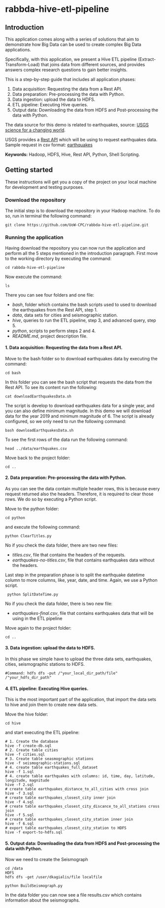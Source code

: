 # rabbda-hive-etl-pipeline


## Introduction
This application comes along with a series of solutions that aim to demonstrate how Big Data can be used to create complex Big Data applications.

Specifically, with this application, we present a Hive ETL pipeline (Extract-Transform-Load) that joins data
from different sources, and provides answers complex research questions to gain better insights.

This is a step-by-step guide that includes all application phases:
 1. Data acquisition: Requesting the data from a Rest API.
 2. Data preparation: Pre-processing the data with Python.
 3. Data ingestion: upload the data to HDFS.
 4. ETL pipeline: Executing Hive queries.
 5. Output data: Downloading the data from HDFS and Post-processing the data with Python.

The data source for this demo is related to earthquakes, source: [USGS science for a changing world](https://earthquake.usgs.gov).

USGS provides a [Rest API](https://earthquake.usgs.gov/fdsnws/event/1/) which will be using to request earthquakes data.
Sample request in csv format: [earthquakes](https://earthquake.usgs.gov/fdsnws/event/1/query?format=csv&starttime=2020-02-18T00:00:00.000Z&endtime=2020-02-19T00:00:00.000)

 __Keywords:__ Hadoop, HDFS, Hive, Rest API, Python, Shell Scripting.


 ## Getting started
 These instructions will get you a copy of the project on your local machine for development and testing purposes.

 ### Download the repository
 The initial step is to download the repository in your Hadoop machine. To do so, run in terminal the following command:
 ```
 git clone https://github.com/UoW-CPC/rabbda-hive-etl-pipeline.git
 ```

 ### Running the application
 Having download the repository you can now run the application and perform all the 5 steps mentioned in the introduction paragraph.
 First move to the working directory by executing the command:
 ```
 cd rabbda-hive-etl-pipeline
 ```
 Now execute the command:
 ```
 ls
 ```
 There you can see four folders and one file:
 * _bash_, folder which contains the bash scripts used to used to download the earthquakes from the Rest API, step 1.
 * _data_, data sets for cities and seismographic station.
 * _hive_, queries to run the ETL pipeline, step 3, and advanced query, step 5.
 * _python_, scripts to perform steps 2 and 4.
 * _README.md_, project description file.



 #### 1. Data acquisition: Requesting the data from a Rest API.

Move to the bash folder so to download earthquakes data by executing the command:

 ```
 cd bash
 ```
 In this folder you can see the bash script that requests the data from the Rest API. To see its content run the following:

 ```
 cat downloadEarthquakesData.sh
 ```

 The script is develop to download earthquakes data for a single year, and you can also define minimum magnitude.
 In this demo we will download data for the year 2019 and minimum magnitude of 6.
 The script is already configured, so we only need to run the following command:

 ```
 bash downloadEarthquakesData.sh
 ```
 To see the first rows of the data run the following command:
  ```
 head ../data/earthquakes.csv
 ```
 Move back to the project folder:
 ```
 cd ..
 ```
 #### 2. Data preparation: Pre-processing the data with Python.

 As you can see the data contain multiple header rows, this is because every request returned also the headers.
 Therefore, it is required to clear those rows. We do so by executing a Python script.

 Move to the python folder:
 ```
 cd python
 ```
 and execute the following command:
 ```
 python ClearTitles.py
 ```

 No if you check the data folder, there are two new files:
 * _titles.csv_, file that contains the headers of the requests.
 * _earthquakes-no-titles.csv_, file that contains earthquakes data without the headers.

 Last step in the preparation phase is to split the earthquake datetime  column to more columns, like, year, date, and time.
 Again, we use a Python script.

```
 python SplitDateTime.py
 ```

  No if you check the data folder, there is two new file:
  * _earthquakes-final.csv_, file that contains earthquakes data that will be using in the ETL pipeline

 Move again to the project folder:
 ```
 cd ..
 ```
 #### 3. Data ingestion: upload the data to HDFS.

 In this phase we simple have to upload the three data sets, earthquakes, cities, seismographic stations to HDFS.

 ```
#Command: hdfs dfs -put /"your_local_dir_path/file" /"your_hdfs_dir_path"
 ```

 #### 4. ETL pipeline: Executing Hive queries.

 This is the most important part of the application, that import the data sets to hive and join them to create new data sets.

 Move the hive folder:
 ```
 cd hive
 ```
 and start executing the ETL pipeline:
 ```
 # 1. Create the database
hive -f create-db.sql
 # 2. Create table cities
hive -f cities.sql
 # 3. Create table seasmographic stations
hive -f seismographic-stations.sql
 # 4. create table earthquakes_full_dataset
hive -f 1.sql
 # 4. create table earthquakes with columns: id, time, day, latitude, longitude, magnitude
hive -f 2.sql
 # create table earthquakes_distance_to_all_cities with cross join
hive -f 3.sql
 # create table earthquakes_closest_city inner join
hive -f 4.sql
 # create table earthquakes_closest_city_discance_to_all_stations cross join
hive -f 5.sql
 # create table earthquakes_closest_city_station inner join
hive -f 6.sql
 # export table earthquakes_closest_city_station to HDFS
hive -f export-to-hdfs.sql
 ```

 #### 5. Output data: Downloading the data from HDFS and Post-processing the data with Python.

 Now we need to create the Seismograph
 ```
 cd /data
 HDFS
 hdfs dfs -get /user/dkagialis/file localfile
 ```

 ```
 python BuildSeismograph.py
 ```

 In the data folder you can now see a file results.csv which contains information about the seismographs.